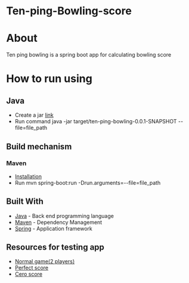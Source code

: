 # Ten-ping-Bowling-score

# About

Ten ping bowling is a spring boot app for calculating bowling score

# How to run using

## Java

* Create a jar  [link](https://docs.oracle.com/javase/tutorial/deployment/jar/build.html)
* Run command java -jar target/ten-ping-bowling-0.0.1-SNAPSHOT --file=file_path

## Build mechanism
### Maven
* [Installation ](https://maven.apache.org/install.html) 
* Run mvn spring-boot:run -Drun.arguments=--file=file_path


## Built With

* [Java](https://www.java.com/en/download/) - Back end programming language
* [Maven](https://maven.apache.org/) - Dependency Management
* [Spring](https://spring.io/) -  Application framework 

## Resources for testing app

* [Normal game(2 players)](https://github.com/otejada92/Ten-ping-Bowling-score/blob/master/src/main/resources/normal-game.txt) 
* [Perfect score](https://github.com/otejada92/Ten-ping-Bowling-score/blob/master/src/main/resources/perfect-score.txt) 
* [Cero score](https://github.com/otejada92/Ten-ping-Bowling-score/blob/master/src/main/resources/cero-score.txt)


